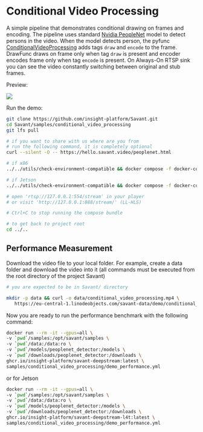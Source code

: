 # Conditional Video Processing

A simple pipeline that demonstrates conditional drawing on frames and encoding. The pipeline uses standard [Nvidia PeopleNet](https://catalog.ngc.nvidia.com/orgs/nvidia/teams/tao/models/peoplenet) model to detect persons in the video. When the model detects person, the pyfunc [ConditionalVideoProcessing](conditional_video_processing.py) adds tags `draw` and `encode` to the frame. DrawFunc draws on frame only when tag `draw` is present and encoder encodes frame only when tag `encode` is present. On Always-On RTSP sink you can see the video constantly switching between original and stub frames.

Preview:

![](assets/conditional-video-processing.webp)

Run the demo:

```bash
git clone https://github.com/insight-platform/Savant.git
cd Savant/samples/conditional_video_processing
git lfs pull

# if you want to share with us where are you from
# run the following command, it is completely optional
curl --silent -O -- https://hello.savant.video/peoplenet.html

# if x86
../../utils/check-environment-compatible && docker compose -f docker-compose.x86.yml up

# if Jetson
../../utils/check-environment-compatible && docker compose -f docker-compose.l4t.yml up

# open 'rtsp://127.0.0.1:554/stream' in your player
# or visit 'http://127.0.0.1:888/stream/' (LL-HLS)

# Ctrl+C to stop running the compose bundle

# to get back to project root
cd ../..
```


## Performance Measurement

Download the video file to your local folder. For example, create a data folder and download the video into it (all commands must be executed from the root directory of the project Savant)

```bash
# you are expected to be in Savant/ directory

mkdir -p data && curl -o data/conditional_video_processing.mp4 \
   https://eu-central-1.linodeobjects.com/savant-data/demo/conditional_video_processing.mp4
```

Now you are ready to run the performance benchmark with the following command:

```bash
docker run --rm -it --gpus=all \
-v `pwd`/samples:/opt/savant/samples \
-v `pwd`/data:/data:ro \
-v `pwd`/models/peoplenet_detector:/models \
-v `pwd`/downloads/peoplenet_detector:/downloads \
ghcr.io/insight-platform/savant-deepstream:latest \
samples/conditional_video_processing/demo_performance.yml
```

or for Jetson

```bash
docker run --rm -it --gpus=all \
-v `pwd`/samples:/opt/savant/samples \
-v `pwd`/data:/data:ro \
-v `pwd`/models/peoplenet_detector:/models \
-v `pwd`/downloads/peoplenet_detector:/downloads \
ghcr.io/insight-platform/savant-deepstream-l4t:latest \
samples/conditional_video_processing/demo_performance.yml
```
